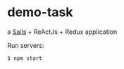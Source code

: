 # demo-task

a [Sails](http://sailsjs.org) + ReActJs + Redux application

<p>Run servers:</p>

<pre>
<code>$ npm start</code>
</pre>
